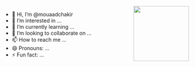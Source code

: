 <!--<img src="https://camo.githubusercontent.com/80eade9903c3624e41311912bcbc5043d58aa846b11cb1d3e9176f68a6f64c11/68747470733a2f2f6d69722d73332d63646e2d63662e626568616e63652e6e65742f70726f6a6563745f6d6f64756c65732f66732f35346236633036383039373539392e356235306263613437366239622e676966" alt="MasterHead" data-canonical-src="https://mir-s3-cdn-cf.behance.net/project_modules/fs/54b6c068097599.5b50bca476b9b.gif" style="max-width: 100%; display: inline-block;" data-target="animated-image.originalImage">-->

<img align="right" height="150" src="https://camo.githubusercontent.com/c3be0506ceadca877501c256418a0941bd450904fb2cdb0b0c4c883aca59db5c/68747470733a2f2f6d65646961312e67697068792e636f6d2f6d656469612f6247677363356d576f727966674b427831752f67697068792e676966" data-canonical-src="https://media1.giphy.com/media/bGgsc5mWoryfgKBx1u/giphy.gif" style="max-width: 100%; display: inline-block;" data-target="animated-image.originalImage">

- 👋 Hi, I’m @mouaadchakir
- 👀 I’m interested in ...
- 🌱 I’m currently learning ...
- 💞️ I’m looking to collaborate on ...
- 📫 How to reach me ...
- 😄 Pronouns: ...
- ⚡ Fun fact: ...

<!--- -- 
mouaadchakir/mouaadchakir is a ✨ special ✨ repository because its `README.md` (this file) appears on your GitHub profile.
You can click the Preview link to take a look at your changes.
--->
